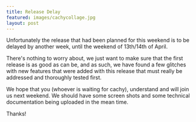 ```yaml
---
title: Release Delay
featured: images/cachycollage.jpg
layout: post
---
```


Unfortunately the release that had been planned for this weekend is to be delayed by another week, until the weekend of 13th/14th of April.

There's nothing to worry about, we just want to make sure that the first release is as good as can be, and as such, we have found a few glitches with new features that were added with this release that must really be addressed and thoroughly tested first.

We hope that you (whoever is waiting for cachy), understand and will join us next weekend.  We should have some screen shots and some technical documentation being uploaded in the mean time.

Thanks!